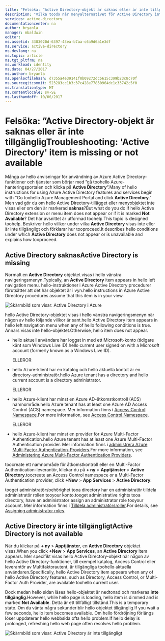 ```yaml
---
title: "Felsöka: ”Active Directory-objekt är saknas eller är inte tillgänglig | Microsoft Docs"
description: "Vilka toodo när menyalternativet för Active Directory inte visas i hello Azure-hanteringsportalen."
services: active-directory
documentationcenter: na
author: bryanla
manager: mbaldwin
editor: 
ms.assetid: 3383020d-6397-43ea-b7aa-c6a9d6a1e3df
ms.service: active-directory
ms.devlang: na
ms.topic: article
ms.tgt_pltfrm: na
ms.workload: identity
ms.date: 04/27/2017
ms.author: bryanla
ms.openlocfilehash: d7355a4e39141f0b09272dc5615c309b23c8c70f
ms.sourcegitcommit: 523283cc1b3c37c428e77850964dc1c33742c5f0
ms.translationtype: MT
ms.contentlocale: sv-SE
ms.lasthandoff: 10/06/2017
---
```

# <a name="troubleshooting-active-directory-item-is-missing-or-not-available"></a><span data-ttu-id="dbc41-103">Felsöka: ”Active Directory-objekt är saknas eller är inte tillgänglig</span><span class="sxs-lookup"><span data-stu-id="dbc41-103">Troubleshooting: 'Active Directory' item is missing or not available</span></span>
<span data-ttu-id="dbc41-104">Många av hello anvisningar för användning av Azure Active Directory-funktioner och tjänster som börjar med ”gå toohello Azure-hanteringsportalen och klicka på **Active Directory**”.</span><span class="sxs-lookup"><span data-stu-id="dbc41-104">Many of hello instructions for using Azure Active Directory features and services begin with "Go toohello Azure Management Portal and click **Active Directory**."</span></span> <span data-ttu-id="dbc41-105">Men vad gör du om hello Active Directory-tillägget eller menyobjektet inte visas eller om den är markerad **saknas**?</span><span class="sxs-lookup"><span data-stu-id="dbc41-105">But what do you do if hello Active Directory extension or menu item does not appear or if it is marked **Not Available**?</span></span> <span data-ttu-id="dbc41-106">Det här avsnittet är utformad toohelp.</span><span class="sxs-lookup"><span data-stu-id="dbc41-106">This topic is designed toohelp.</span></span> <span data-ttu-id="dbc41-107">Beskriver hello villkor under vilka **Active Directory** visas inte eller är inte tillgängligt och förklarar hur tooproceed.</span><span class="sxs-lookup"><span data-stu-id="dbc41-107">It describes hello conditions under which **Active Directory** does not appear or is unavailable and explains how tooproceed.</span></span>

## <a name="active-directory-is-missing"></a><span data-ttu-id="dbc41-108">Active Directory saknas</span><span class="sxs-lookup"><span data-stu-id="dbc41-108">Active Directory is missing</span></span>
<span data-ttu-id="dbc41-109">Normalt en **Active Directory** objektet visas i hello vänstra navigeringsmenyn.</span><span class="sxs-lookup"><span data-stu-id="dbc41-109">Typically, an **Active Directory** item appears in hello left navigation menu.</span></span> <span data-ttu-id="dbc41-110">hello-instruktioner i Azure Active Directory procedurer förutsätter att det här objektet är i vyn.</span><span class="sxs-lookup"><span data-stu-id="dbc41-110">hello instructions in Azure Active Directory procedures assume that this item is in your view.</span></span>

![Skärmbild som visar: Active Directory i Azure](./media/active-directory-troubleshooting/typical-view.png)

<span data-ttu-id="dbc41-112">hello Active Directory-objektet visas i hello vänstra navigeringsmenyn när någon av hello följande villkor är sant.</span><span class="sxs-lookup"><span data-stu-id="dbc41-112">hello Active Directory item appears in hello left navigation menu when any of hello following conditions is true.</span></span> <span data-ttu-id="dbc41-113">Annars visas inte hello-objektet.</span><span class="sxs-lookup"><span data-stu-id="dbc41-113">Otherwise, hello item does not appear.</span></span>

* <span data-ttu-id="dbc41-114">hello aktuell användare har loggat in med ett Microsoft-konto (tidigare känt som Windows Live ID).</span><span class="sxs-lookup"><span data-stu-id="dbc41-114">hello current user signed on with a Microsoft account (formerly known as a Windows Live ID).</span></span>
  
    <span data-ttu-id="dbc41-115">ELLER</span><span class="sxs-lookup"><span data-stu-id="dbc41-115">OR</span></span>
* <span data-ttu-id="dbc41-116">hello Azure-klient har en katalog och hello aktuella kontot är en directory-administratör.</span><span class="sxs-lookup"><span data-stu-id="dbc41-116">hello Azure tenant has a directory and hello current account is a directory administrator.</span></span>
  
    <span data-ttu-id="dbc41-117">ELLER</span><span class="sxs-lookup"><span data-stu-id="dbc41-117">OR</span></span>
* <span data-ttu-id="dbc41-118">hello Azure-klient har minst en Azure AD-åtkomstkontroll (ACS) namnområde.</span><span class="sxs-lookup"><span data-stu-id="dbc41-118">hello Azure tenant has at least one Azure AD Access Control (ACS) namespace.</span></span> <span data-ttu-id="dbc41-119">Mer information finns i [Access Control Namespace](https://msdn.microsoft.com/library/azure/gg185908.aspx).</span><span class="sxs-lookup"><span data-stu-id="dbc41-119">For more information, see [Access Control Namespace](https://msdn.microsoft.com/library/azure/gg185908.aspx).</span></span>
  
    <span data-ttu-id="dbc41-120">ELLER</span><span class="sxs-lookup"><span data-stu-id="dbc41-120">OR</span></span>
* <span data-ttu-id="dbc41-121">hello Azure-klient har minst en provider för Azure Multi-Factor Authentication.</span><span class="sxs-lookup"><span data-stu-id="dbc41-121">hello Azure tenant has at least one Azure Multi-Factor Authentication provider.</span></span> <span data-ttu-id="dbc41-122">Mer information finns i [administrera Azure Multi-Factor Authentication-Providers](../multi-factor-authentication/multi-factor-authentication-get-started-cloud.md).</span><span class="sxs-lookup"><span data-stu-id="dbc41-122">For more information, see [Administering Azure Multi-Factor Authentication Providers](../multi-factor-authentication/multi-factor-authentication-get-started-cloud.md).</span></span>

<span data-ttu-id="dbc41-123">toocreate ett namnområde för åtkomstkontroll eller en Multi-Factor Authentication-leverantör, klickar du på **+ ny** > **Apptjänster** > **Active Directory**.</span><span class="sxs-lookup"><span data-stu-id="dbc41-123">toocreate an Access Control namespace or a Multi-Factor Authentication provider, click **+New** > **App Services** > **Active Directory**.</span></span>

<span data-ttu-id="dbc41-124">tooget administratörsbehörighet tooa directory har en administratör tilldela administratör rollen tooyour konto.</span><span class="sxs-lookup"><span data-stu-id="dbc41-124">tooget administrative rights tooa directory, have an administrator assign an administrator role tooyour account.</span></span> <span data-ttu-id="dbc41-125">Mer information finns i [Tilldela administratörsroller](active-directory-assign-admin-roles.md).</span><span class="sxs-lookup"><span data-stu-id="dbc41-125">For details, see [Assigning administrator roles](active-directory-assign-admin-roles.md).</span></span>

## <a name="active-directory-is-not-available"></a><span data-ttu-id="dbc41-126">Active Directory är inte tillgängligt</span><span class="sxs-lookup"><span data-stu-id="dbc41-126">Active Directory is not available</span></span>
<span data-ttu-id="dbc41-127">När du klickar på **+ ny** > **Apptjänster**, en **Active Directory** objektet visas.</span><span class="sxs-lookup"><span data-stu-id="dbc41-127">When you click **+New** > **App Services**, an **Active Directory** item appears.</span></span> <span data-ttu-id="dbc41-128">Mer specifikt visas hello Active Directory-objekt när någon av hello Active Directory-funktioner, till exempel katalog, Access Control eller leverantör av Multifaktorautent, är tillgängliga toohello aktuella användaren.</span><span class="sxs-lookup"><span data-stu-id="dbc41-128">Specifically, hello Active Directory item appears when any of hello Active Directory features, such as Directory, Access Control, or Multi-Factor Auth Provider, are available toohello current user.</span></span>

<span data-ttu-id="dbc41-129">Dock medan hello sidan läses hello-objektet är nedtonad och markeras **inte tillgänglig**.</span><span class="sxs-lookup"><span data-stu-id="dbc41-129">However, while hello page is loading, hello item is dimmed and is marked **Not Available**.</span></span> <span data-ttu-id="dbc41-130">Detta är ett tillfälligt tillstånd.</span><span class="sxs-lookup"><span data-stu-id="dbc41-130">This is a temporary state.</span></span> <span data-ttu-id="dbc41-131">Om du vänta några sekunder blir hello objektet tillgänglig.</span><span class="sxs-lookup"><span data-stu-id="dbc41-131">If you wait a few seconds, hello item becomes available.</span></span> <span data-ttu-id="dbc41-132">Om hello fördröjning förlängs löser uppdaterar hello webbsida ofta hello problem.</span><span class="sxs-lookup"><span data-stu-id="dbc41-132">If hello delay is prolonged, refreshing hello web page often resolves hello problem.</span></span>

![Skärmbild som visar: Active Directory är inte tillgängligt](./media/active-directory-troubleshooting/not-available.png)

